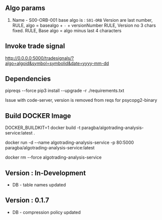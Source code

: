 
## Algo params
1. Name - S00-ORB-001
        base algo is : `S01-ORB`
        Version are last number, 
        RULE, algo = basealgo + `-` + versionNumber
        RULE, Version no 3 chars fixed.
        RULE, Base algo = algo minus last 4 characters
        


## Invoke trade signal
http://0.0.0.0:5000/tradesignals/?algo=algoid&symbol=symbolid&date=yyyy-mm-dd


## Dependencies
pipreqs --force
pip3 install --upgrade -r ./requirements.txt

Issue with code-server, version is removed from reqs for psycopg2-binary

## Build DOCKER Image
DOCKER_BUILDKIT=1 docker build -t paragba/algotrading-analysis-service:latest .

docker run -d --name algotrading-analysis-service  -p 80:5000 paragba/algotrading-analysis-service:latest

docker rm --force algotrading-analysis-service


## Version : In-Development
* DB - table names updated

## Version : 0.1.7
* DB - compression policy updated
